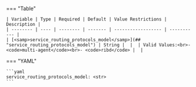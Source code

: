 <!--
  ~ Copyright (c) 2023 Arista Networks, Inc.
  ~ Use of this source code is governed by the Apache License 2.0
  ~ that can be found in the LICENSE file.
  -->
=== "Table"

    | Variable | Type | Required | Default | Value Restrictions | Description |
    | -------- | ---- | -------- | ------- | ------------------ | ----------- |
    | [<samp>service_routing_protocols_model</samp>](## "service_routing_protocols_model") | String |  |  | Valid Values:<br>- <code>multi-agent</code><br>- <code>ribd</code> |  |

=== "YAML"

    ```yaml
    service_routing_protocols_model: <str>
    ```
